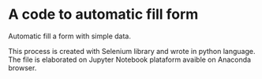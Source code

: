 # A code to automatic fill form
Automatic fill a form with simple data.

This process is created with Selenium library and wrote in python language. The file is elaborated on Jupyter Notebook plataform avaible on Anaconda browser.
